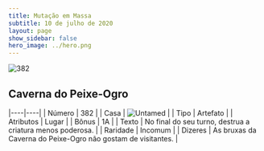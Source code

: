 ```yaml
---
title: Mutação em Massa
subtitle: 10 de julho de 2020
layout: page
show_sidebar: false
hero_image: ../hero.png
---
```


![382](https://cdn.keyforgegame.com/media/card_front/pt/479_382_JWPCPPFG5F2W_pt.png)

## Caverna do Peixe-Ogro

|----|----|
| Número | 382 |
| Casa | ![Untamed](https://archonarcana.com/images/thumb/b/bd/Untamed.png/22px-Untamed.png "Indomados") |
| Tipo | Artefato |
| Atributos | Lugar |
| Bônus | 1A |
| Texto | No final do seu turno, destrua a criatura menos poderosa. |
| Raridade | Incomum |
| Dizeres | As bruxas da Caverna do Peixe-Ogro  não gostam de visitantes. |

